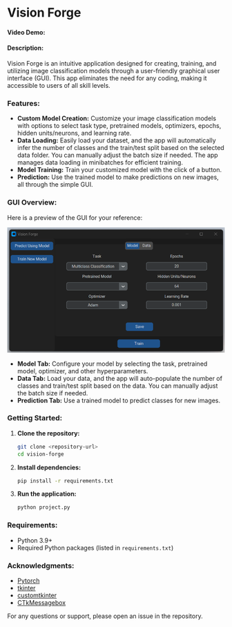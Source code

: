 # Vision Forge

#### Video Demo:  

#### Description:
Vision Forge is an intuitive application designed for creating, training, and utilizing image classification models through a user-friendly graphical user interface (GUI). This app eliminates the need for any coding, making it accessible to users of all skill levels.

### Features:
- **Custom Model Creation:** Customize your image classification models with options to select task type, pretrained models, optimizers, epochs, hidden units/neurons, and learning rate.
- **Data Loading:** Easily load your dataset, and the app will automatically infer the number of classes and the train/test split based on the selected data folder. You can manually adjust the batch size if needed. The app manages data loading in minibatches for efficient training.
- **Model Training:** Train your customized model with the click of a button.
- **Prediction:** Use the trained model to make predictions on new images, all through the simple GUI.

### GUI Overview:
Here is a preview of the GUI for your reference:

![Vision Forge GUI](file_for_readme\train_new_model_tab.png)

- **Model Tab:** Configure your model by selecting the task, pretrained model, optimizer, and other hyperparameters.
- **Data Tab:** Load your data, and the app will auto-populate the number of classes and train/test split based on the data. You can manually adjust the batch size if needed.
- **Prediction Tab:** Use a trained model to predict classes for new images.

### Getting Started:
1. **Clone the repository:**
    ```bash
    git clone <repository-url>
    cd vision-forge
    ```

2. **Install dependencies:**
    ```bash
    pip install -r requirements.txt
    ```

3. **Run the application:**
    ```bash
    python project.py
    ```

### Requirements:
- Python 3.9+
- Required Python packages (listed in `requirements.txt`)

### Acknowledgments:
- [Pytorch](https://pytorch.org/)
- [tkinter](https://docs.python.org/3/library/tkinter.html)
- [customtkinter](https://github.com/TomSchimansky/CustomTkinter)
- [CTkMessagebox](https://github.com/Akascape/CTkMessagebox)

For any questions or support, please open an issue in the repository.